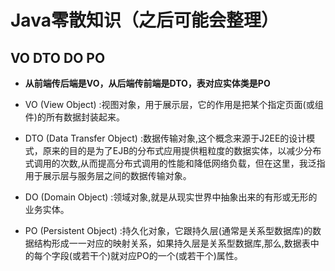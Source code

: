 # Java零散知识（之后可能会整理）

<!-- more -->

## VO DTO DO PO

- **从前端传后端是VO，从后端传前端是DTO，表对应实体类是PO**

- VO (View Object) :视图对象，用于展示层，它的作用是把某个指定页面(或组件)的所有数据封装起来。
- DTO (Data Transfer Object) :数据传输对象,这个概念来源于J2EE的设计模式，原来的目的是为了EJB的分布式应用提供粗粒度的数据实体，以减少分布式调用的次数,从而提高分布式调用的性能和降低网络负载，但在这里，我泛指用于展示层与服务层之间的数据传输对象。
- DO (Domain Object) :领域对象,就是从现实世界中抽象出来的有形或无形的业务实体。
- PO (Persistent Object) :持久化对象，它跟持久层(通常是关系型数据库)的数据结构形成一一对应的映射关系，如果持久层是关系型数据库,那么,数据表中的每个字段(或若干个)就对应PO的一个(或若干个)属性。